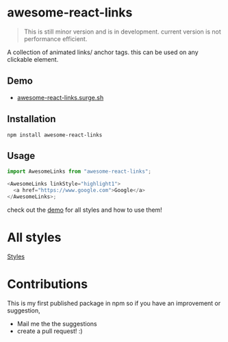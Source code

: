 # awesome-react-links

> This is still minor version and is in development. current version is not performance efficient.

A collection of animated links/ anchor tags. this can be used on any clickable element.

## Demo

- [awesome-react-links.surge.sh](https://awesome-react-links.surge.sh)

## Installation

```
npm install awesome-react-links
```

## Usage

```javascript
import AwesomeLinks from "awesome-react-links";

<AwesomeLinks linkStyle="highlight1">
  <a href="https://www.google.com">Google</a>
</AwesomeLinks>;
```

check out the [demo](https://awesome-react-links.surge.sh) for all styles and how to use them!

# All styles

[Styles](Styles.md)

# Contributions

This is my first published package in npm so if you have an improvement or suggestion,

- Mail me the the suggestions
- create a pull request! :)
